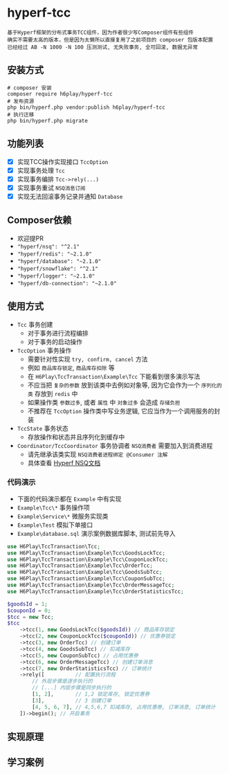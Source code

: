 # hyperf-tcc

    基于Hyperf框架的分布式事务TCC组件，因为作者很少写Composer组件有些组件
    确实不需要太高的版本，但是因为太懒所以直接复用了之前项目的 composer 包版本配置
    已经经过 AB -N 1000 -N 100 压测测试, 无失败事务, 全可回滚, 数据无异常
    
## 安装方式

    # composer 安装
    composer require h6play/hyperf-tcc
    # 发布资源
    php bin/hyperf.php vendor:publish h6play/hyperf-tcc
    # 执行迁移
    php bin/hyperf.php migrate

## 功能列表

 - [X] 实现TCC操作实现接口 `TccOption`
 - [X] 实现事务处理 `Tcc`
 - [X] 实现事务编排 `Tcc->rely(...)`
 - [X] 实现事务重试 `NSQ消息订阅`
 - [X] 实现无法回滚事务记录并通知 `Database`

## Composer依赖

 - 欢迎提PR
 - `"hyperf/nsq": "^2.1"`
 - `"hyperf/redis": "~2.1.0"`
 - `"hyperf/database": "~2.1.0"`
 - `"hyperf/snowflake": "^2.1"`
 - `"hyperf/logger": "~2.1.0"`
 - `"hyperf/db-connection": "~2.1.0"`

## 使用方式

 - `Tcc` 事务创建
    - 对于事务进行流程编排
    - 对于事务的启动操作
 - `TccOption` 事务操作
    - 需要针对性实现 `try, confirm, cancel` 方法
    - 例如 `商品库存锁定`,  `商品库存扣除` 等
    - 在 `H6Play\TccTransaction\Example\Tcc` 下能看到很多演示写法
    - 不应当把 `复杂的参数` 放到该类中去例如对象等, 因为它会作为一个 `序列化的类` 存放到 `redis` 中
    - 如果操作类 `参数过多`, 或者 `属性` 中 `对象过多` 会造成 `存储负担`
    - 不推荐在 `TccOption` 操作类中写业务逻辑, 它应当作为一个调用服务的封装
 - `TccState` 事务状态
    - 存放操作和状态并且序列化到缓存中
 - `Coordinator/TccCoordinator` 事务协调者 `NSQ消费者` 需要加入到消费进程
    - 请先继承该类实现 `NSQ消费者进程绑定 @Consumer 注解`
    - 具体查看 [Hyperf NSQ文档](https://hyperf.wiki/2.0/#/zh-cn/nsq)

### 代码演示

 - 下面的代码演示都在 `Example` 中有实现
 - `Example\Tcc\*` 事务操作项
 - `Example\Service\*` 微服务实现类
 - `Example\Test` 模拟下单接口
 - `Example\database.sql` 演示案例数据库脚本, 测试前先导入

```php
use H6Play\TccTransaction\Tcc;
use H6Play\TccTransaction\Example\Tcc\GoodsLockTcc;
use H6Play\TccTransaction\Example\Tcc\CouponLockTcc;
use H6Play\TccTransaction\Example\Tcc\OrderTcc;
use H6Play\TccTransaction\Example\Tcc\GoodsSubTcc;
use H6Play\TccTransaction\Example\Tcc\CouponSubTcc;
use H6Play\TccTransaction\Example\Tcc\OrderMessageTcc;
use H6Play\TccTransaction\Example\Tcc\OrderStatisticsTcc;

$goodsId = 1;
$couponId = 0;
$tcc = new Tcc;
$tcc
    ->tcc(1, new GoodsLockTcc($goodsId)) // 商品库存锁定
    ->tcc(2, new CouponLockTcc($couponId)) // 优惠券锁定
    ->tcc(3, new OrderTcc) // 创建订单
    ->tcc(4, new GoodsSubTcc) // 扣减库存
    ->tcc(5, new CouponSubTcc) // 占用优惠券
    ->tcc(6, new OrderMessageTcc) // 创建订单消息
    ->tcc(7, new OrderStatisticsTcc) // 订单统计
    ->rely([          // 配置执行流程
        // 外层步骤是逐步执行的
        // [...] 内层步骤是同步执行的
        [1, 2],       // 1,2 锁定库存, 锁定优惠券
        [3],          // 3 创建订单
        [4, 5, 6, 7], // 4,5,6,7 扣减库存, 占用优惠券, 订单消息, 订单统计
    ])->begin(); // 开启事务
```

## 实现原理

## 学习案例